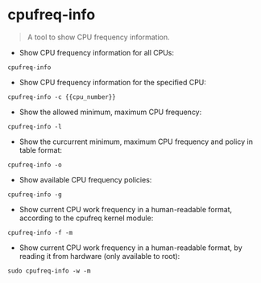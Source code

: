 # cpufreq-info

> A tool to show CPU frequency information.

- Show CPU frequency information for all CPUs:

`cpufreq-info`

- Show CPU frequency information for the specified CPU:

`cpufreq-info -c {{cpu_number}}`

- Show the allowed minimum, maximum CPU frequency:

`cpufreq-info -l`

- Show the curcurrent minimum, maximum CPU frequency and policy in table format:

`cpufreq-info -o`

- Show available CPU frequency policies:

`cpufreq-info -g`

- Show current CPU work frequency in a human-readable format, according to the cpufreq kernel module:

`cpufreq-info -f -m`

- Show current CPU work frequency in a human-readable format, by reading it from hardware (only available to root):

`sudo cpufreq-info -w -m`
